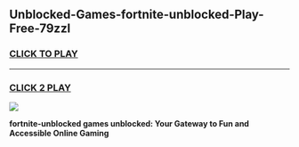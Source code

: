 
## Unblocked-Games-fortnite-unblocked-Play-Free-79zzl
<h3>
<a href="https://premium76.site?title=fortnite-unblocked&ref=10A">CLICK TO PLAY</a></h3>
<hr>

<h3>
<a href="https://premium76.site?title=fortnite-unblocked&ref=10A">CLICK 2 PLAY</a>
  
</h3>

<a href="https://premium76.site?title=fortnite-unblocked&ref=10A"><img src="https://clearcache.store/games.png"></a>


**fortnite-unblocked games unblocked: Your Gateway to Fun and Accessible Online Gaming**
